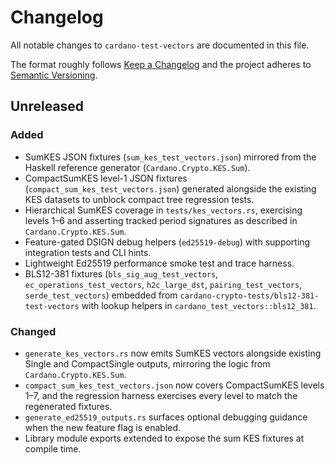 # Changelog

All notable changes to `cardano-test-vectors` are documented in this file.

The format roughly follows [Keep a Changelog](https://keepachangelog.com/en/1.0.0/)
and the project adheres to [Semantic Versioning](https://semver.org/spec/v2.0.0.html).

## Unreleased

### Added
- SumKES JSON fixtures (`sum_kes_test_vectors.json`) mirrored from the Haskell
  reference generator (`Cardano.Crypto.KES.Sum`).
- CompactSumKES level-1 JSON fixtures (`compact_sum_kes_test_vectors.json`)
  generated alongside the existing KES datasets to unblock compact tree
  regression tests.
- Hierarchical SumKES coverage in `tests/kes_vectors.rs`, exercising levels 1–6
  and asserting tracked period signatures as described in
  `Cardano.Crypto.KES.Sum`.
- Feature-gated DSIGN debug helpers (`ed25519-debug`) with supporting
  integration tests and CLI hints.
- Lightweight Ed25519 performance smoke test and trace harness.
- BLS12-381 fixtures (`bls_sig_aug_test_vectors`, `ec_operations_test_vectors`,
  `h2c_large_dst`, `pairing_test_vectors`, `serde_test_vectors`) embedded from
  `cardano-crypto-tests/bls12-381-test-vectors` with lookup helpers in
  `cardano_test_vectors::bls12_381`.

### Changed
- `generate_kes_vectors.rs` now emits SumKES vectors alongside existing Single
  and CompactSingle outputs, mirroring the logic from
  `Cardano.Crypto.KES.Sum`.
- `compact_sum_kes_test_vectors.json` now covers CompactSumKES levels 1–7, and
  the regression harness exercises every level to match the regenerated
  fixtures.
- `generate_ed25519_outputs.rs` surfaces optional debugging guidance when the
  new feature flag is enabled.
- Library module exports extended to expose the sum KES fixtures at compile
  time.

